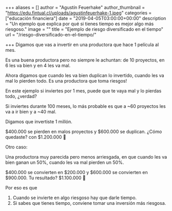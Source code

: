 +++
aliases = []
author = "Agustín Feuerhake"
author_thumbnail = "https://edu.fintual.cl/uploads/agustinfeuerhake-1.jpeg"
categories = ["educación financiera"]
date = "2019-04-05T03:00:00+00:00"
description = "Un ejemplo que explica por qué si tienes tiempo es mejor algo más riesgoso."
image = ""
title = "Ejemplo de riesgo diversificado en el tiempo"
url = "/riesgo-diversificado-en-el-tiempo/"

+++
Digamos que vas a invertir en una productora que hace 1 película al mes.

Es una buena productora pero no siempre le achuntan: de 10 proyectos, en 6 les va bien y en 4 les va mal.

Ahora digamos que cuando les va bien duplican lo invertido, cuando les va mal lo pierden todo. Es una productora que toma riesgos!

En este ejemplo si inviertes por 1 mes, puede que te vaya mal y lo pierdas todo, ¿verdad?

Si inviertes durante 100 meses, lo más probable es que a \~60 proyectos les va a ir bien y a \~40 mal.

Digamos que invertiste 1 millón.

$400.000 se pierden en malos proyectos y $600.000 se duplican. ¿Cómo quedaste? con $1.200.000 💪

Otro caso:

Una productora muy parecida pero menos arriesgada, en que cuando les va bien ganan un 50%, cuando les va mal pierden un 50%.

$400.000 se convierten en $200.000 y $600.000 se convierten en $900.000. Tu resultado? $1.100.000 🤔

Por eso es que

1. Cuando se invierte en algo riesgoso hay que darle tiempo.
2. Si sabes que tienes tiempo, conviene tomar una inversión más riesgosa.